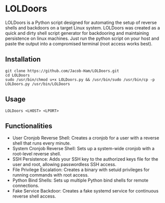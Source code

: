 # LOLDoors
LOLDoors is a Python script designed for automating the setup of reverse shells and backdoors on a target Linux system.
LOLDoors was created as a quick and dirty shell script generator for backdooring and maintaining persistence on linux machines. Just run the python script on your host and paste the output into a compromised terminal (root access works best).

## Installation
```
git clone https://github.com/Jacob-Ham/LOLDoors.git
cd LOLDoors
sudo /usr/bin/chmod u+x LOLDoors.py && /usr/bin/sudo /usr/bin/cp -p LOLDoors.py /usr/bin/LOLDoors
```

## Usage
```
LOLDoors <LHOST> <LPORT>
```
## Functionalities

- User Cronjob Reverse Shell: Creates a cronjob for a user with a reverse shell that runs every minute.
- System Cronjob Reverse Shell: Sets up a system-wide cronjob with a root-level reverse shell.
- SSH Persistence: Adds your SSH key to the authorized keys file for the user and root, allowing passwordless SSH access.
- File Privilege Escalation: Creates a binary with setuid privileges for running commands with root access.
- Python Bind Shells: Sets up multiple Python bind shells for remote connections.
- Fake Service Backdoor: Creates a fake systemd service for continuous reverse shell access.
